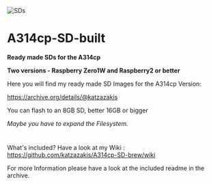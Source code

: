 ![SDs](https://user-images.githubusercontent.com/124529780/217782039-b0c970f9-1bc9-40a4-b158-9c2c7224bac4.png)

# A314cp-SD-built

**Ready made SDs for the A314cp**

**Two versions - Raspberry Zero1W and Raspberry2 or better**

Here you will find my ready made SD Images for the A314cp Version:

https://archive.org/details/@katzazakis

You can flash to an 8GB SD, better 16GB or bigger

_Maybe you have to expand the Filesystem._



#

What's included? Have a look at my Wiki : https://github.com/katzazakis/A314cp-SD-brew/wiki

For more Information please have a look at the included readme in the archive.
